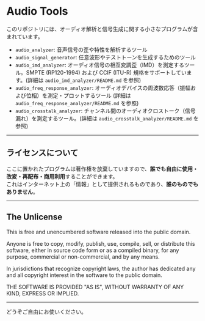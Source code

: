 # Audio Tools

このリポジトリには、オーディオ解析と信号生成に関する小さなプログラムが含まれています。

- `audio_analyzer`: 音声信号の歪や特性を解析するツール
- `audio_signal_generator`: 任意波形やテストトーンを生成するためのツール
- `audio_imd_analyzer`: オーディオ信号の相互変調歪（IMD）を測定するツール。SMPTE (RP120-1994) および CCIF (ITU-R) 規格をサポートしています。(詳細は `audio_imd_analyzer/README.md` を参照)
- `audio_freq_response_analyzer`: オーディオデバイスの周波数応答（振幅および位相）を測定・プロットするツール (詳細は `audio_freq_response_analyzer/README.md` を参照)
- `audio_crosstalk_analyzer`: チャンネル間のオーディオクロストーク（信号漏れ）を測定するツール。(詳細は `audio_crosstalk_analyzer/README.md` を参照)

---

## ライセンスについて

ここに置かれたプログラムは著作権を放棄していますので、**誰でも自由に使用・改変・再配布・商用利用**することができます。  
これはインターネット上の「情報」として提供されるものであり、**誰のものでもありません**。

---

## The Unlicense

This is free and unencumbered software released into the public domain.

Anyone is free to copy, modify, publish, use, compile, sell, or distribute this software, either in source code form or as a compiled binary, for any purpose, commercial or non-commercial, and by any means.

In jurisdictions that recognize copyright laws, the author has dedicated any and all copyright interest in the software to the public domain.

THE SOFTWARE IS PROVIDED "AS IS", WITHOUT WARRANTY OF ANY KIND, EXPRESS OR IMPLIED.

---

どうぞご自由にお使いください。